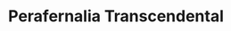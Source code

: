---
title: "Perafernalia Transcendental"
url: /ciudad-autonoma-de-buenos-aires/perafernalia-transcendental/
shop: general
---